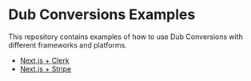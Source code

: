 # Dub Conversions Examples

This repository contains examples of how to use Dub Conversions with different frameworks and platforms.

- [Next.js + Clerk](./clerk/README.md)
- [Next.js + Stripe](./stripe/README.md)

